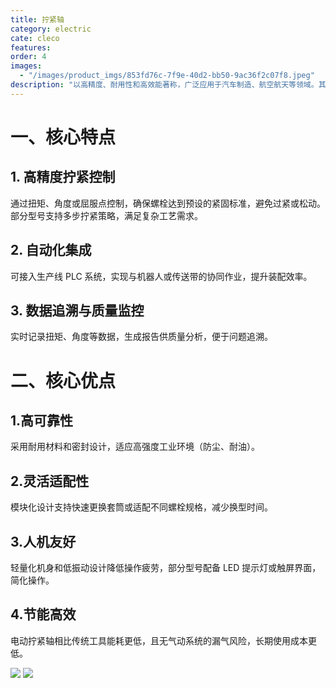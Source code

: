 ```yaml
---
title: 拧紧轴
category: electric
cate: cleco
features:
order: 4
images:
  - "/images/product_imgs/853fd76c-7f9e-40d2-bb50-9ac36f2c07f8.jpeg"
description: "以高精度、耐用性和高效能著称，广泛应用于汽车制造、航空航天等领域。其特点包括模块化设计、智能扭矩控制、快速换模系统以及稳定的重复精度，能够满足严苛的生产线需求，同时支持数据追踪和集成化生产管理，提升装配质量和效率。"
---
```


# 一、核心特点

## 1. 高精度拧紧控制

通过扭矩、角度或屈服点控制，确保螺栓达到预设的紧固标准，避免过紧或松动。部分型号支持多步拧紧策略，满足复杂工艺需求。

## 2. 自动化集成

可接入生产线 PLC 系统，实现与机器人或传送带的协同作业，提升装配效率。

## 3. 数据追溯与质量监控

实时记录扭矩、角度等数据，生成报告供质量分析，便于问题追溯。

# 二、核心优点

## 1.高可靠性

采用耐用材料和密封设计，适应高强度工业环境（防尘、耐油）。

## 2.灵活适配性

模块化设计支持快速更换套筒或适配不同螺栓规格，减少换型时间。

## 3.人机友好

轻量化机身和低振动设计降低操作疲劳，部分型号配备 LED 提示灯或触屏界面，简化操作。

## 4.节能高效

电动拧紧轴相比传统工具能耗更低，且无气动系统的漏气风险，长期使用成本更低。

![](/images/product_imgs/853fd76c-7f9e-40d2-bb50-9ac36f2c07f8.jpeg)
![](/images/product_imgs/e31d0d89-fc51-40b5-8da3-b71bc24b4d99.jpeg)
